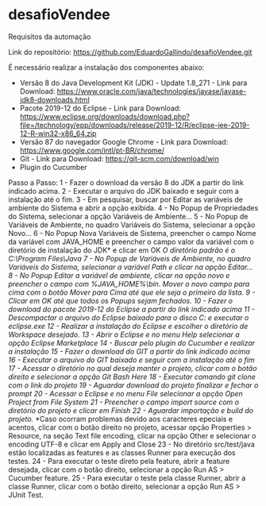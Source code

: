 # desafioVendee
Requisitos da automação

Link do repositório: https://github.com/EduardoGallindo/desafioVendee.git

É necessário realizar a instalação dos componentes abaixo:
- Versão 8 do Java Development Kit (JDK) - Update 1.8_271 	- Link para Download: https://www.oracle.com/java/technologies/javase/javase-jdk8-downloads.html
- Pacote 2019-12 do Eclipse									- Link para Download: https://www.eclipse.org/downloads/download.php?file=/technology/epp/downloads/release/2019-12/R/eclipse-jee-2019-12-R-win32-x86_64.zip
- Versão 87 do navegador Google Chrome 						- Link para Download: https://www.google.com/intl/pt-BR/chrome/
- Git														- Link para Download: https://git-scm.com/download/win
- Plugin do Cucumber

Passo a Passo:
1 - Fazer o download da versão 8 do JDK a partir do link indicado acima.
2 - Executar o arquivo do JDK baixado e seguir com a instalação até o fim.
3 - Em pesquisar, buscar por Editar as variáveis de ambiente do Sistema e abrir a opção exibida.
4 - No Popup de Propriedades do Sistema, selecionar a opção Variáveis de Ambiente...
5 - No Popup de Variáveis de Ambiente, no quadro Variáveis do Sistema, selecionar a opção Novo...
6 - No Popup Nova Variáveis de Sistema, preencher o campo Nome da variável com JAVA_HOME e preencher o campo valor da variável com o diretório de instalação do JDK* e clicar em OK
*O diretório padrão é o C:\Program Files\Java
7 - No Popup de Variáveis de Ambiente, no quadro Variáveis do Sistema, selecionar a variável Path e clicar na opção Editar...
8 - No Popup Editar a variável de ambiente, clicar na opção novo e preencher o campo com %JAVA_HOME%\bin. Mover o novo campo para cima com o botão Mover para Cima até que ele seja o primeiro da lista.
9 - Clicar em OK até que todos os Popups sejam fechados.
10 - Fazer o download do pacote 2019-12 do Eclipse a partir do link indicado acima
11 - Descompactar o arquivo do Eclipse baixado para o disco C: e executar o eclipse.exe 
12 - Realizar a instalação do Eclipse e escolher o diretório de Workspace desejado.
13 - Abrir o Eclipse e no menu Help selecionar a opção Eclipse Marketplace
14 - Buscar pelo plugin do Cucumber e realizar a instalação
15 - Fazer o download do GIT a partir do link indicado acima
16 - Executar o arquivo do GIT baixado e seguir com a instalação até o fim
17 - Acessar o diretório no qual deseja manter o projeto, clicar com o botão direito e selecionar a opção Git Bash Here
18 - Executar comando git clone com o link do projeto
19 - Aguardar download do projeto finalizar e fechar o prompt
20 - Acessar o Eclipse e no menu File selecionar a opção Open Project from File System 
21 - Preencher o campo import source com o diretório do projeto e clicar em Finish
22 - Aguardar importação e build do projeto.*
*Caso ocorram problemas devido aos caracteres epeciais e acentos, clicar com o botão direito no projeto, acessar opção Properties > Resource, na seção Text file encoding, clicar na opção Other e selecionar o encoding UTF-8 e clicar em Apply and Close
23 - No diretório src/test/java estão localizadas as features e as classes Runner para execução dos testes.
24 - Para executar o teste direto pela feature, abrir a feature desejada, clicar com o botão direito, selecionar a opção Run AS > Cucumber feature.
25 - Para executar o teste pela classe Runner, abrir a classe Runner, clicar com o botão direito, selecionar a opção Run AS > JUnit Test. 
